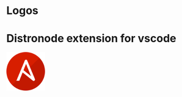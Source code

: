 # Logos

# Distronode extension for vscode

<img src="logo-distronode-extension.svg" width="20%" />
